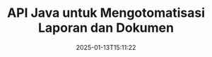 ---
############################# Static ############################
layout: "landing"
date: 2025-01-13T15:11:22
draft: false

lang: id
product: "Assembly"
product_tag: "assembly"
platform: "Java"
platform_tag: "java"

############################# Drop-down ############################
supported_platforms:
  items:
    # supported_platforms loop
    - title: ".NET"
      tag: "net"
    # supported_platforms loop
    - title: "Java"
      tag: "java"
    # supported_platforms loop
    - title: "Node.js"
      tag: "nodejs-java"

############################# Head ############################
head_title: "Perpustakaan Java untuk Pembuatan, Otomasi & Pelaporan Dokumen"
head_description: "Perpustakaan Java untuk mengotomatisasi pembuatan dokumen dan menghasilkan laporan. Buat dokumen PDF, Word, Excel, PPTX, HTML, dan email menggunakan template kustom."

############################# Header ############################
title: "API Java untuk Mengotomatisasi Laporan dan Dokumen"
description: "Sederhanakan pembuatan laporan di Java dengan menggabungkan data dengan template."
words:
  for: "untuk"

actions:
  main: "Dapatkan Uji Coba melalui Maven"
  main_link: "https://releases.groupdocs.com/java/repo/com/groupdocs/groupdocs-assembly/"
  alt: "Lisensi"
  alt_link: "https://purchase.groupdocs.com/pricing/assembly/java/"
  title: "Siap untuk Memulai?"
  description: "Coba fitur GroupDocs.Assembly secara gratis atau minta lisensi."

release:
  title: "Versi {0} dirilis"
  notes: "Lihat apa yang baru"
  downloads: "Unduhan"
  link: "https://releases.groupdocs.com/assembly/java/"

code:
  title: "Hasilkan Grafik di DOCX dengan Java"
  more: "Lebih banyak contoh"
  more_link: "https://github.com/groupdocs-assembly/GroupDocs.Assembly-for-Java/"
  install_title : "Maven XML"
  install: |
    <dependency>
      <groupId>com.groupdocs</groupId>
      <artifactId>groupdocs-assembly</artifactId>
      <version>{0}</version>
    </dependency>
  content: |
    ```java {style=abap}
    // Path ke template utama
    String template = "chart_template.docx";

    // Ambil data produktivitas manajer dari sumber
    DocumentTable data_table = 
        new DocumentTable("Managers.json", 1);

    // Buat instance DataSourceInfo dengan data
    DataSourceInfo data 
        = new DataSourceInfo(data_table, "managers");

    // Atur warna grafik menggunakan DataSourceInfo lain
    DataSourceInfo design = 
        new DataSourceInfo("red", "color");

    // Isi template dengan data dan simpan ke output
    DocumentAssembler asm = new DocumentAssembler();
    asm.assembleDocument(template, "result.docx", data, design);
    ```

############################# Overview ############################
overview:
  enable: true
  title: "Ikhtisar GroupDocs.Assembly"
  description: "Perpustakaan Java yang dirancang untuk pembuatan dokumen otomatis dan integrasi data yang mulus."
  features:
    # feature loop
    - title: "Gabungkan Data Bisnis ke dalam Template dengan Java"
      content: "Buat laporan profesional dengan mudah dengan memasukkan data dari JSON, XML, atau sumber lain ke dalam template yang telah dirancang menggunakan GroupDocs.Assembly for Java."

    # feature loop
    - title: "Bekerja dengan Objek Tertanam"
      content: "Isi elemen secara otomatis seperti tabel, grafik, dan diagram dalam dokumen menggunakan data dari sumber eksternal."

    # feature loop
    - title: "Kustomisasi Canggih"
      content: "GroupDocs.Assembly for Java menawarkan fitur fleksibel seperti menghasilkan barcode, menarik data online melalui URL, dan mengekspor output dalam berbagai format."

############################# Platforms ############################
platforms:
  enable: true
  title: "Independensi platform"
  description: "GroupDocs.Assembly for Java bekerja dengan mulus dengan sistem operasi, framework, dan pengelola paket populer."
  items:
    # platform loop
    - title: "Amazon"
      image: "amazon"
    # platform loop
    - title: "Docker"
      image: "docker"
    # platform loop
    - title: "Azure"
      image: "azure"
    # platform loop
    - title: "Eclipse"
      image: "eclipse"
    # platform loop
    - title: "IntelliJ"
      image: "intellij"
    # platform loop
    - title: "Windows"
      image: "windows"
    # platform loop
    - title: "Linux"
      image: "linux"
    # platform loop
    - title: "Maven"
      image: "maven"

############################# File formats ############################
formats:
  enable: true
  title: "Format file yang didukung"
  description: |
    GroupDocs.Assembly for Java mendukung berbagai [format dokumen](https://docs.groupdocs.com/assembly/java/supported-document-formats/).
  groups:
    # group loop
    - color: "green"
      content: |
        ### Format Microsoft Office
        * **Word:**  DOCX, DOC, DOCM, DOT, DOTX, DOTM, RTF, WordprocessingML
        * **Excel:** XLSX, XLS, XLSM, XLSB, XLTM, XLT, XLTM, XLTX, SpreadsheetML
        * **PowerPoint:** PPT, PPTX, PPTM, PPS, PPSX, PPSM, POTM, POTX
    # group loop
    - color: "blue"
      content: |
        ### Gambar & Format Lainnya
        * **Portabel:** PDF
        * **Gambar:** SVG, TIFF
        * **Format kantor lainnya:** ODT, OTT, OTS, ODS, ODP, OTP
      # group loop
    - color: "red"
      content: |
        ### Format Lainnya
        * **Web:** HTML, MHTML
        * **Email:** EML, MSG, EMLX
        * **Lainnya:** EPUB, MD

############################# Features ############################
features:
  enable: true
  title: "Kemampuan Utama GroupDocs.Assembly"
  description: "Buat dokumen profesional dan laporan dengan penanganan data yang canggih."

  items:
    # feature loop
    - icon: "preview"
      title: "Elemen Data Visual"
      content: "Tambahkan dan format elemen seperti grafik, tabel, gambar, dan daftar langsung di dokumen Anda."

    # feature loop
    - icon: "manipulate"
      title: "Transformasi Data"
      content: "Gunakan formula, penyortiran, dan alat lainnya untuk mengatur dan menyajikan data Anda secara efektif."

    # feature loop
    - icon: "two_pages"
      title: "Dukungan untuk Berbagai Format"
      content: "Dengan mudah bekerja dengan tipe file umum untuk template dan file output."

    # feature loop
    - icon: "document_settings"
      title: "Format Template yang Ditingkatkan"
      content: "Kustomisasi template dengan opsi format numerik, alfabetik, dan lainnya."

    # feature loop
    - icon: "text"
      title: "Pembuatan Barcode Dinamis"
      content: "Dengan cepat buat dan sisipkan gambar barcode ke dalam dokumen sesuai kebutuhan."

    # feature loop
    - icon: "add"
      title: "Gaya Teks Fleksibel"
      content: "Terapkan transformasi teks seperti huruf besar, huruf kecil, gaya judul, atau gaya lain dalam template."

    # feature loop
    - icon: "manipulate"
      title: "Impor Konten Eksternal"
      content: "Sisipkan konten dari file eksternal secara dinamis saat menghasilkan dokumen."

    # feature loop
    - icon: "convert"
      title: "Ekspor dalam Berbagai Format"
      content: "Simpan dokumen akhir dalam berbagai format file menggunakan ekstensi atau konfigurasi yang ditentukan."

    # feature loop
    - icon: "update"
      title: "Sisipan Media Dinamis"
      content: "Sisipkan gambar atau konten lain menggunakan data yang terenkode Base64 saat pembuatan dokumen."

############################# Code samples ############################
code_samples:
  enable: true
  title: "Contoh kode"
  description: "Jelajahi kode sampel untuk tugas umum dengan GroupDocs.Assembly."
  items:
    # code sample loop
    - title: "Buat Daftar Bertitik di Word"
      content: |
        Pelajari cara menambahkan [daftar bertitik](https://docs.groupdocs.com/assembly/java/bulleted-list-in-word-processing-document/) ke dokumen Word untuk representasi data yang terorganisir. Contoh ini menunjukkan cara menghasilkan daftar di Word menggunakan GroupDocs.Assembly.
        {{< landing/code title="Buat Daftar Bertitik di Word">}}
        ```java {style=abap}
        // Sisipkan template ini di halaman dokumen:
        // Indikator kinerja manajer
        // . <<foreach [in products]>><<[ProductName]>>
        // <</foreach>>

        // Tentukan path template
        String template = "Bulleted List Template.docx";

        // Atur path file output
        String result = "Result Report.docx"

        // Ambil data manajer dari sumber JSON
        JsonDataSource dataSource = new JsonDataSource("Report data.json");
        DataSourceInfo data = new DataSourceInfo(dataSource, "managers")

        // Hasilkan laporan dengan data yang diisi
        DocumentAssembler assembler = new DocumentAssembler();
        assembler.assembleDocument(template, result, data);
        ```
        {{< /landing/code >}}
    # code sample loop
    - title: "Buat Grafik Pie di PPTX"
      content: |
        Gunakan template dan XML untuk menambahkan [grafik pie](https://docs.groupdocs.com/assembly/java/pie-chart-in-presentation-document/) ke presentasi Anda. Buat laporan Anda lebih menarik dengan menyertakan grafik pie untuk memvisualisasikan data.
        {{< landing/code title="Buat Grafik Pie di PPTX">}}
        ```java {style=abap}   
        // Tambahkan template judul grafik ke presentasi:
        // Pendapatan pelanggan <<foreach [in customers]>> 
        // <<x [CustomerName]>>

        // Sertakan juga template data grafik:
        // Total Order Price<<foreach [in customers]>> 
        // <<x [CustomerName]>>

        // Tentukan path template grafik
        String template = "Pie Chart Template.pptx";

        // Atur path file output
        String result = "Result Report.pptx"

        // Ambil data pelanggan dari sumber XML
        JsonDataSource dataSource = new JsonDataSource("Chart data.xml");
        DataSourceInfo data = new DataSourceInfo(dataSource, "customers")

        // Hasilkan grafik dan simpan hasilnya
        DocumentAssembler assembler = new DocumentAssembler();
        assembler.assembleDocument(template, result, data);
        ```
        {{< /landing/code >}}

---